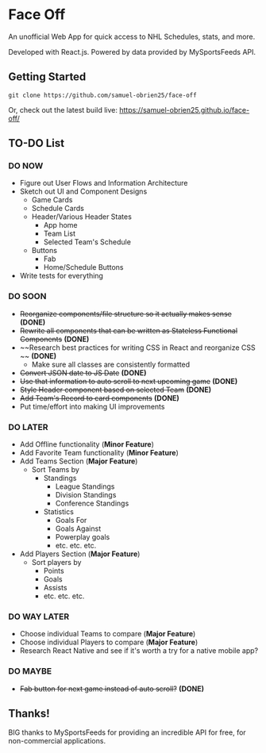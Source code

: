 # Face Off

An unofficial Web App for quick access to NHL Schedules, stats, and more.

Developed with React.js. Powered by data provided by MySportsFeeds API.

## Getting Started

    git clone https://github.com/samuel-obrien25/face-off
Or, check out the latest build live:
	https://samuel-obrien25.github.io/face-off/

## TO-DO List

### DO NOW

 - Figure out User Flows and Information Architecture
 - Sketch out UI and Component Designs
	 - Game Cards
	 - Schedule Cards
	 - Header/Various Header States
		 - App home
		 - Team List
		 - Selected Team's Schedule
	 - Buttons
		 - Fab
		 - Home/Schedule Buttons
 - Write tests for everything
 
### DO SOON
 - ~~Reorganize components/file structure so it actually makes sense~~ **(DONE)**
 - ~~Rewrite all components that can be written as Stateless Functional Components~~ **(DONE)**
 - ~~Research best practices for writing CSS in React and reorganize CSS ~~ **(DONE)**
	 - Make sure all classes are consistently formatted
- ~~Convert JSON date to JS Date~~ **(DONE)**
-	~~Use that information to auto scroll to next upcoming game~~ **(DONE)**
- ~~Style Header component based on selected Team~~ **(DONE)**
- ~~Add Team's Record to card components~~ **(DONE)**
- Put time/effort into making UI improvements

### DO LATER

 - Add Offline functionality (**Minor Feature**)
 - Add Favorite Team functionality (**Minor Feature**)
 - Add Teams Section (**Major Feature**)
	 - Sort Teams by
		 - Standings
			 - League Standings
			 - Division Standings
			 - Conference Standings
		 - Statistics
			 - Goals For
			 - Goals Against
			 - Powerplay goals
			 - etc. etc. etc.
 - Add Players Section (**Major Feature**)
	 - Sort players by
		 - Points
		 - Goals
		 - Assists
		 - etc. etc. etc.
### DO WAY LATER
 - Choose individual Teams to compare (**Major Feature**)
 - Choose individual Players to compare (**Major Feature**)
 - Research React Native and see if it's worth a try for a native mobile app?

### DO MAYBE
- ~~Fab button for next game instead of auto scroll?~~ **(DONE)**
	 
## Thanks!
BIG thanks to MySportsFeeds for providing an incredible API for free, for non-commercial applications.
